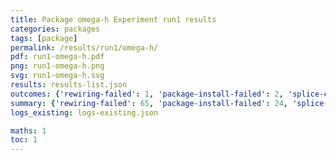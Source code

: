 ```yaml
---
title: Package omega-h Experiment run1 results
categories: packages
tags: [package]
permalink: /results/run1/omega-h/
pdf: run1-omega-h.pdf
png: run1-omega-h.png
svg: run1-omega-h.svg
results: results-list.json
outcomes: {'rewiring-failed': 1, 'package-install-failed': 2, 'splice-concretization-failed': 3, 'splice-install-failed': 4}
summary: {'rewiring-failed': 65, 'package-install-failed': 24, 'splice-install-failed': 54, 'splice-concretization-failed': 1, 'success-no-prediction': 0, 'no-results-generated': 17, 'results-generated': 31, 'total-runs': 48}
logs_existing: logs-existing.json

maths: 1
toc: 1
---
```

